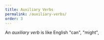 ```yaml
---
title: Auxiliary Verbs
permalink: /auxiliary-verbs/
order: 3
---
```


An _auxiliary verb_ is like English "can", "might",